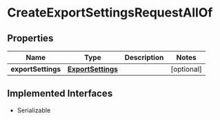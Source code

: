 

# CreateExportSettingsRequestAllOf


## Properties

| Name | Type | Description | Notes |
|------------ | ------------- | ------------- | -------------|
|**exportSettings** | [**ExportSettings**](ExportSettings.md) |  |  [optional] |


## Implemented Interfaces

* Serializable


